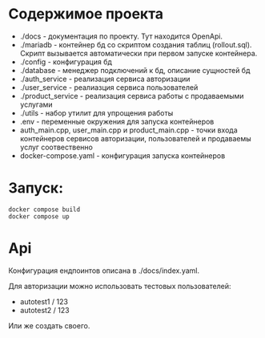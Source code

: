 # Содержимое проекта
- ./docs - документация по проекту. Тут находится OpenApi.
- ./mariadb - контейнер бд со скриптом создания таблиц (rollout.sql). Скрипт вызывается автоматически при первом запуске контейнера.
- ./config - конфигурация бд
- ./database - менеджер подключений к бд, описание сущностей бд
- ./auth_service - реализация сервиса авторизации
- ./user_service - реалиазция сервиса пользователей
- ./product_service - реализация сервиса работы с продаваемыми услугами
- ./utils - набор утилит для упрощения работы
- .env - переменные окружения для запуска контейнеров
- auth_main.cpp, user_main.cpp и product_main.cpp - точки входа контейнеров сервисов авторизации, пользователей и продаваемы услуг соотвественно
- docker-compose.yaml - конфигурация запуска контейнеров

# Запуск:
```
docker compose build
docker compose up
```

# Api
Конфигурация ендпоинтов описана в ./docs/index.yaml.

Для авторизации можно использовать тестовых пользователей:
- autotest1 / 123
- autotest2 / 123

Или же создать своего.